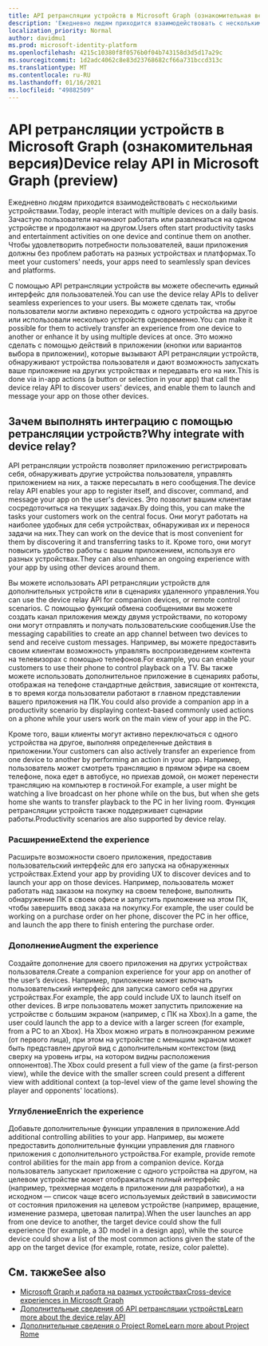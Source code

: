 ```yaml
---
title: API ретрансляции устройств в Microsoft Graph (ознакомительная версия)
description: 'Ежедневно людям приходится взаимодействовать с несколькими устройствами. Зачастую пользователи начинают работать или развлекаться на одном устройстве и продолжают на другом. Чтобы удовлетворить потребности пользователей, ваши приложения должны без проблем работать на разных устройствах и платформах. '
localization_priority: Normal
author: davidmu1
ms.prod: microsoft-identity-platform
ms.openlocfilehash: 4215c10380f8f0576b0f04b743158d3d5d17a29c
ms.sourcegitcommit: 1d2adc4062c8e83d23768682cf66a731bccd313c
ms.translationtype: MT
ms.contentlocale: ru-RU
ms.lasthandoff: 01/16/2021
ms.locfileid: "49882509"
---
```

# <a name="device-relay-api-in-microsoft-graph-preview"></a><span data-ttu-id="8d9d6-105">API ретрансляции устройств в Microsoft Graph (ознакомительная версия)</span><span class="sxs-lookup"><span data-stu-id="8d9d6-105">Device relay API in Microsoft Graph (preview)</span></span>

<span data-ttu-id="8d9d6-106">Ежедневно людям приходится взаимодействовать с несколькими устройствами.</span><span class="sxs-lookup"><span data-stu-id="8d9d6-106">Today, people interact with multiple devices on a daily basis.</span></span> <span data-ttu-id="8d9d6-107">Зачастую пользователи начинают работать или развлекаться на одном устройстве и продолжают на другом.</span><span class="sxs-lookup"><span data-stu-id="8d9d6-107">Users often start productivity tasks and entertainment activities on one device and continue them on another.</span></span> <span data-ttu-id="8d9d6-108">Чтобы удовлетворить потребности пользователей, ваши приложения должны без проблем работать на разных устройствах и платформах.</span><span class="sxs-lookup"><span data-stu-id="8d9d6-108">To meet your customers' needs, your apps need to seamlessly span devices and platforms.</span></span> 

<span data-ttu-id="8d9d6-109">С помощью API ретрансляции устройств вы можете обеспечить единый интерфейс для пользователей.</span><span class="sxs-lookup"><span data-stu-id="8d9d6-109">You can use the device relay APIs to deliver seamless experiences to your users.</span></span> <span data-ttu-id="8d9d6-110">Вы можете сделать так, чтобы пользователи могли активно переходить с одного устройства на другое или использовали несколько устройств одновременно.</span><span class="sxs-lookup"><span data-stu-id="8d9d6-110">You can make it possible for them to actively transfer an experience from one device to another or enhance it by using multiple devices at once.</span></span> <span data-ttu-id="8d9d6-111">Это можно сделать с помощью действий в приложении (кнопки или вариантов выбора в приложении), которые вызывают API ретрансляции устройств, обнаруживают устройства пользователя и дают возможность запускать ваше приложение на других устройствах и передавать его на них.</span><span class="sxs-lookup"><span data-stu-id="8d9d6-111">This is done via in-app actions (a button or selection in your app) that call the device relay API to discover users' devices, and enable them to launch and message your app on those other devices.</span></span>

## <a name="why-integrate-with-device-relay"></a><span data-ttu-id="8d9d6-112">Зачем выполнять интеграцию с помощью ретрансляции устройств?</span><span class="sxs-lookup"><span data-stu-id="8d9d6-112">Why integrate with device relay?</span></span>

<span data-ttu-id="8d9d6-113">API ретрансляции устройств позволяет приложению регистрировать себя, обнаруживать другие устройства пользователя, управлять приложением на них, а также пересылать в него сообщения.</span><span class="sxs-lookup"><span data-stu-id="8d9d6-113">The device relay API enables your app to register itself, and discover, command, and message your app on the user's devices.</span></span> <span data-ttu-id="8d9d6-114">Это позволит вашим клиентам сосредоточиться на текущих задачах.</span><span class="sxs-lookup"><span data-stu-id="8d9d6-114">By doing this, you can make the tasks your customers work on the central focus.</span></span> <span data-ttu-id="8d9d6-115">Они могут работать на наиболее удобных для себя устройствах, обнаруживая их и перенося задачи на них.</span><span class="sxs-lookup"><span data-stu-id="8d9d6-115">They can work on the device that is most convenient for them by discovering it and transferring tasks to it.</span></span> <span data-ttu-id="8d9d6-116">Кроме того, они могут повысить удобство работы с вашим приложением, используя его разных устройствах.</span><span class="sxs-lookup"><span data-stu-id="8d9d6-116">They can also enhance an ongoing experience with your app by using other devices around them.</span></span>

<span data-ttu-id="8d9d6-117">Вы можете использовать API ретрансляции устройств для дополнительных устройств или в сценариях удаленного управления.</span><span class="sxs-lookup"><span data-stu-id="8d9d6-117">You can use the device relay API for companion devices, or remote control scenarios.</span></span> <span data-ttu-id="8d9d6-118">C помощью функций обмена сообщениями вы можете создать канал приложения между двумя устройствами, по которому они могут отправлять и получать пользовательские сообщения.</span><span class="sxs-lookup"><span data-stu-id="8d9d6-118">Use the messaging capabilities to create an app channel between two devices to send and receive custom messages.</span></span> <span data-ttu-id="8d9d6-119">Например, вы можете предоставить своим клиентам возможность управлять воспроизведением контента на телевизорах с помощью телефонов.</span><span class="sxs-lookup"><span data-stu-id="8d9d6-119">For example, you can enable your customers to use their phone to control playback on a TV.</span></span> <span data-ttu-id="8d9d6-120">Вы также можете использовать дополнительное приложение в сценариях работы, отображая на телефоне стандартные действия, зависящие от контекста, в то время когда пользователи работают в главном представлении вашего приложения на ПК.</span><span class="sxs-lookup"><span data-stu-id="8d9d6-120">You could also provide a companion app in a productivity scenario by displaying context-based commonly used actions on a phone while your users work on the main view of your app in the PC.</span></span>

<span data-ttu-id="8d9d6-121">Кроме того, ваши клиенты могут активно переключаться с одного устройства на другое, выполняя определенные действия в приложении.</span><span class="sxs-lookup"><span data-stu-id="8d9d6-121">Your customers can also actively transfer an experience from one device to another by performing an action in your app.</span></span> <span data-ttu-id="8d9d6-122">Например, пользователь может смотреть трансляцию в прямом эфире на своем телефоне, пока едет в автобусе, но приехав домой, он может перенести трансляцию на компьютер в гостиной.</span><span class="sxs-lookup"><span data-stu-id="8d9d6-122">For example, a user might be watching a live broadcast on her phone while on the bus, but when she gets home she wants to transfer playback to the PC in her living room.</span></span> <span data-ttu-id="8d9d6-123">Функция ретрансляции устройств также поддерживает сценарии работы.</span><span class="sxs-lookup"><span data-stu-id="8d9d6-123">Productivity scenarios are also supported by device relay.</span></span> 

### <a name="extend-the-experience"></a><span data-ttu-id="8d9d6-124">Расширение</span><span class="sxs-lookup"><span data-stu-id="8d9d6-124">Extend the experience</span></span>

<span data-ttu-id="8d9d6-125">Расширьте возможности своего приложения, предоставив пользовательский интерфейс для его запуска на обнаруженных устройствах.</span><span class="sxs-lookup"><span data-stu-id="8d9d6-125">Extend your app by providing UX to discover devices and to launch your app on those devices.</span></span> <span data-ttu-id="8d9d6-126">Например, пользователь может работать над заказом на покупку на своем телефоне, выполнить обнаружение ПК в своем офисе и запустить приложение на этом ПК, чтобы завершить ввод заказа на покупку.</span><span class="sxs-lookup"><span data-stu-id="8d9d6-126">For example, the user could be working on a purchase order on her phone, discover the PC in her office, and launch the app there to finish entering the purchase order.</span></span>  

### <a name="augment-the-experience"></a><span data-ttu-id="8d9d6-127">Дополнение</span><span class="sxs-lookup"><span data-stu-id="8d9d6-127">Augment the experience</span></span>

<span data-ttu-id="8d9d6-128">Создайте дополнение для своего приложения на других устройствах пользователя.</span><span class="sxs-lookup"><span data-stu-id="8d9d6-128">Create a companion experience for your app on another of the user’s devices.</span></span> <span data-ttu-id="8d9d6-129">Например, приложение может включать пользовательский интерфейс для запуска самого себя на других устройствах.</span><span class="sxs-lookup"><span data-stu-id="8d9d6-129">For example, the app could include UX to launch itself on other devices.</span></span> <span data-ttu-id="8d9d6-130">В игре пользователь может запустить приложение на устройстве с большим экраном (например, с ПК на Xbox).</span><span class="sxs-lookup"><span data-stu-id="8d9d6-130">In a game, the user could launch the app to a device with a larger screen (for example, from a PC to an Xbox).</span></span> <span data-ttu-id="8d9d6-131">На Xbox можно играть в полноэкранном режиме (от первого лица), при этом на устройстве с меньшим экраном может быть представлен другой вид с дополнительным контекстом (вид сверху на уровень игры, на котором видны расположения оппонентов).</span><span class="sxs-lookup"><span data-stu-id="8d9d6-131">The Xbox could present a full view of the game (a first-person view), while the device with the smaller screen could present a different view with additional context (a top-level view of the game level showing the player and opponents' locations).</span></span>  

### <a name="enrich-the-experience"></a><span data-ttu-id="8d9d6-132">Углубление</span><span class="sxs-lookup"><span data-stu-id="8d9d6-132">Enrich the experience</span></span>

<span data-ttu-id="8d9d6-133">Добавьте дополнительные функции управления в приложение.</span><span class="sxs-lookup"><span data-stu-id="8d9d6-133">Add additional controlling abilities to your app.</span></span> <span data-ttu-id="8d9d6-134">Например, вы можете предоставить дополнительные функции управления для главного приложения с дополнительного устройства.</span><span class="sxs-lookup"><span data-stu-id="8d9d6-134">For example, provide remote control abilities for the main app from a companion device.</span></span> <span data-ttu-id="8d9d6-135">Когда пользователь запускает приложение с одного устройства на другом, на целевом устройстве может отображаться полный интерфейс (например, трехмерная модель в приложении для разработки), а на исходном — список чаще всего используемых действий в зависимости от состояния приложения на целевом устройстве (например, вращение, изменение размера, цветовая палитра).</span><span class="sxs-lookup"><span data-stu-id="8d9d6-135">When the user launches an app from one device to another, the target device could show the full experience (for example, a 3D model in a design app), while the source device could show a list of the most common actions given the state of the app on the target device (for example, rotate, resize, color palette).</span></span>

## <a name="see-also"></a><span data-ttu-id="8d9d6-136">См. также</span><span class="sxs-lookup"><span data-stu-id="8d9d6-136">See also</span></span>

- [<span data-ttu-id="8d9d6-137">Microsoft Graph и работа на разных устройствах</span><span class="sxs-lookup"><span data-stu-id="8d9d6-137">Cross-device experiences in Microsoft Graph</span></span>](cross-device-concept-overview.md)
- [<span data-ttu-id="8d9d6-138">Дополнительные сведения об API ретрансляции устройств</span><span class="sxs-lookup"><span data-stu-id="8d9d6-138">Learn more about the device relay API</span></span>](/graph/api/resources/project-rome-overview?view=graph-rest-beta)
- [<span data-ttu-id="8d9d6-139">Дополнительные сведения о Project Rome</span><span class="sxs-lookup"><span data-stu-id="8d9d6-139">Learn more about Project Rome</span></span>](/windows/project-rome/)